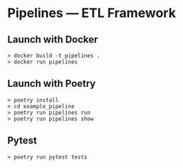 # Pipelines — ETL Framework

## Launch with Docker

```shell
> docker build -t pipelines .
> docker run pipelines
```

## Launch with Poetry

```shell
> poetry install
> cd example_pipeline 
> poetry run pipelines run
> poetry run pipelines show
```

## Pytest

```shell
> poetry run pytest tests
```